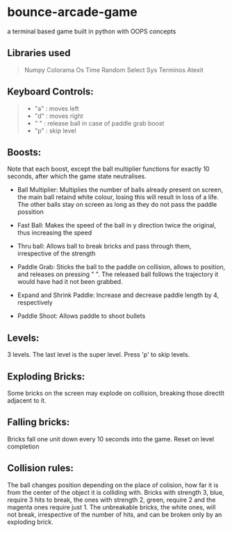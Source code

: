 # bounce-arcade-game
a terminal based game built in python with OOPS concepts

## Libraries used
> Numpy
> Colorama
> Os
> Time
> Random
> Select
> Sys
> Terminos
> Atexit

## Keyboard Controls:
> - "a" : moves left
> - "d" : moves right
> - " " : release ball in case of paddle grab boost
> - "p" : skip level

## Boosts:

Note that each boost, except the ball multiplier functions for exactly 10 seconds, after which the game state neutralises.

- Ball Multiplier:
    Multiplies the number of balls already present on screen, the main ball retaind white colour, losing this will result in loss of a life. The other balls stay on screen as long as they do not pass the paddle possition

- Fast Ball:
    Makes the speed of the ball in y direction twice the original, thus increasing the speed

- Thru ball:
    Allows ball to break bricks and pass through them, irrespective of the strength

- Paddle Grab:
    Sticks the ball to the paddle on collision, allows to position, and releases on pressing " ". The released ball follows the trajectory it would have had it not been grabbed.

- Expand and Shrink Paddle:
    Increase and decrease paddle length by 4, respectively

- Paddle Shoot:
    Allows paddle to shoot bullets

## Levels:

3 levels. The last level is the super level. Press 'p' to skip levels.

## Exploding Bricks:

Some bricks on the screen may explode on collision, breaking those directlt adjacent to it.

## Falling bricks:

Bricks fall one unit down every 10 seconds into the game. Reset on level completion

## Collision rules:

The ball changes position depending on the place of colision, how far it is from the center of the object it is colliding with.
Bricks with strength 3, blue, require 3 hits to break, the ones with strength 2, green, require 2 and the magenta ones require just 1.
The unbreakable bricks, the white ones, will not break, irrespective of the number of hits, and can be broken only by an exploding brick.